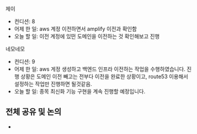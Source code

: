 
제이
- 컨디션: 8
- 어제 한 일: aws 계정 이전하면서 amplify 이전과 확인함 
- 오늘 할 일: 이전 계정에 있떤 도메인을 이전하는 것 확인해보고 진행

네모네모
- 컨디션: 9
- 어제 한 일: aws 게정 생성하고 백엔드 인프라 이전하는 작업을 수행하였습니다. 진행 상황은 도메인 이전 빼고는 전부다 이전을 완료한 상황이고, route53 이용해서 설정하는 작업만 진행하면 될것같음. 
- 오늘 할 일: 종목 최신화 기능 구현을 계속 진행할 예정입니다.

## 전체 공유 및 논의
- 
